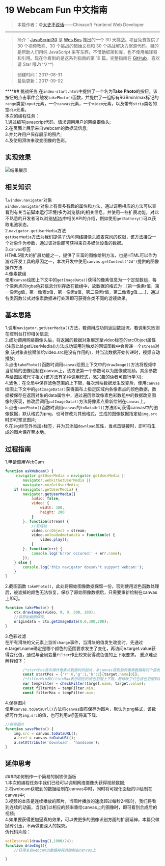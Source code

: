 # 19 Webcam Fun 中文指南

> 本篇作者：©[大史不说话](https://github.com/dashnowords)——Chinasoft Frontend Web Developer
****
> 简介：[JavaScript30](https://javascript30.com) 是 [Wes Bos](https://github.com/wesbos) 推出的一个 30 天挑战。项目免费提供了 30 个视频教程、30 个挑战的起始文档和 30 个挑战解决方案源代码。目的是帮助人们用纯 JavaScript 来写东西，不借助框架和库，也不使用编译器和引用。现在你看到的是这系列指南的第 19 篇。完整指南在 [GitHub](https://github.com/soyaine/JavaScript30)，喜欢请 Star 哦♪(^∇^*)

> 创建时间：2017-08-31    
最后更新：2017-09-02

****## 挑战任务
在`index-start.html`中提供了一个名为**Take Photo**的按钮，该按钮的点击事件会触发`takePhoto()`函数，并提供了一组标有RGBmin/max标记的`range`类型`input`元素，一个`canvas`元素，一个`video`元素，以及带有`strip`类名的空`div`元素。   
本次的编程任务：   
1.通过编写javascript代码，请求调用用户的网络摄像头;   
2.在页面上展示来自webcam的数据流信息;   
3.并允许用户保存展示的照片;   
4.及使用滑块来改变图像的色彩。   

## 实现效果
![结果展示](https://github.com/soyaine/JavaScript30/blob/master/19%20-%20Webcam%20Fun/effects.png)

## 相关知识
1.`window.navigator`对象   
`window.navigator`对象上有很多有趣的属性和方法，通过调用相应的方法可以查看到有关当前脚本运行环境(多为浏览器)的相关信息，并使用一些扩展功能。对此不熟悉的开发者可以浏览[MDN](https://developer.mozilla.org/zh-CN/docs/Web/API/Navigator)中相关API的介绍，例如使用`getBattery()`可以获取电池状态。   
2.`navigator.getUserMedia`方法   
`getUserMedia`方法为我们提供了访问网络摄像头或麦克风的权限，该方法接受一个对象作为参数，通过该对象即可获得来自多媒体设备的数据。   
3.`canvas`标签   
HTML5强大的扩展功能之一，提供了丰富的图像绘制方法，也是HTML可以作为游戏开发工具的原因之一，本次开发中使用`canvas.getContext('2d')`提供的图像操作方法.   
4.像素数组   
使用`canvas`绘图上下文中的`getImageData()`获得的像素信息为一个定型数组，每个像素点的rgba色彩信息分别存放在数组中，故数据的格式为：[第一像素r值，第一像素g值，第一像素b值，第一像素a值，第二像素r值，第二像素g值......]，通过各类函数公式对像素数据进行处理即可获得各类不同的滤镜效果。   

## 基本思路

1.调用`navigator.getUserMedia()`方法，若调用成功则返回数据流，若调用失败则在控制台打印相关信息;   
2.成功调用网络摄像头后，将返回的数据对象绑定至video标签的srcObject属性(注意此处getUserMedia()方法成功调用时触发的回调函数中会传递一个`stream`对象,该对象直接赋值给video.src是没有作用的)，并当流数据开始传递时，视频自动播放;   
3.点击`takePhoto()`函数时调用`canvas`绘图上下文中的`drawImage()`方法将视频中当前帧的图像绘制在canvas上，该方法第一个参数可以为图像或视频，其余参数与绘图区域尺寸相关(该方法有多种调用模式，感兴趣的读者可自行学习);   
4.滤色：在全局中保存滤色范围的上下限，每次滑块数据发生改变后，使用`canvas`绘图上下文中的`getImageData()`获得画布上指定区域内各像素点的颜色数据，数据被保存在返回对象的data属性中，通过遍历修改像素色彩数组中的数据改变图像的表现，修改后调用`putImageData()`方法将像素点重新绘制在`canvas`上。   
5.点击`savePhoto()`函数时调用`canvas`的`toDataUrl()`方法即可获得canvas中的图像数据，默认格式为png，也可修改为其他格式，生成的图像数据指定给`img.src`时即可预览图片;   
6.在`img`标签外添加`a`标签，并为其添加`download`属性，当点击链接时，即可将生成的图片保存至本地。   

## 过程指南
1.申请调用WebCam   
```js
function askWebcam() {
     navigator.getUserMedia = navigator.getUserMedia ||
        navigator.webkitGetUserMedia ||
        navigator.mozGetUserMedia;
    if (navigator.getUserMedia) {
        navigator.getUserMedia({
            audio: false,
            video: {
                width: 300,
                height: 200
            }
        }, function(stream) {
            //若成功
            video.srcObject = stream;
            video.onloadedmetadata = function(e) {
                video.play();
            }
        }, function(err) {
            console.log('Error occured:' + err.name);
        });
    } else {
        console.log('this navigator doesn\'t support webcam!');
    }
}
```   
2.截图函数 `takePhoto()`，此处将原始图像数据保留一份，否则使用滤色函数处理后，被滤掉的颜色无法恢复，保存了原始图像数据后，只需要重新绘制在canvas上即可。   
```js
function takePhoto() {
    ctx.drawImage(video, 0, 0, 300, 200);
    //将原始截图保存,
    origindata = ctx.getImageData(0,0,300,200);
}
```   
3.色彩过滤   
在所有滑块的父元素上监听`change`事件，当滑块的值发生改变时，先通过e.target.name确定是哪个颜色的范围要求发生了变化，再访问e.target.value获得变化值，通过与全局变量`filter`作比较来获得滤色值的上下限要求。
重点难点解释如下：   
```js
        /*startPos表示操作像素点数据时的起点，从canvas获取到的像素数据每四个值表示一个像素点例如滑块为红色，则只需要改变像素数组中第0,4,8......个元素的值。通过target.value的首字母即可判断滤色过程应该检查的颜色*/
        const startPos = {'r':0,'g':1,'b':2}[target.name[0]];
        /*filterMin和filterMax表示相应的滤色范围上下限，若修改了红色滤色范围则取红色范围值。若修改蓝色的滤色范围，则取蓝色。checkFilter()函数将改变后的值与滤色标准`filter`进行比较，将更改滤色标准后需要调整的颜色类别(r,g,b)对应的上下限返回给结果。*/
        var tempFilter = checkFilter(target.name, target.value);
        const filterMin = tempFilter.min;
        const filterMax = tempFilter.max;
```   
4.保存图片   
使用`canvas.toDataUrl()`方法将`canvas`画布保存为图片，默认为png格式，该数据可作为`img.src`的值，也可利用`a`标签将其下载.   
```js
//保存图片
function savePhoto() {
    img.src = canvas.toDataURL();
    a.href = canvas.toDataURL();
    a.setAttribute('download', 'handsome');
}
```   
## 延伸思考   
####如何制作一个简易的钢铁侠面板   
1.本次的编程任务中我们已经可以调用网络摄像头获得视频数据;   
2.将webcam获取到的数据绘制在canvas中时，同时将可视化面板的UI绘制在canvas中;   
3.视频的本质是连续播放的图片，当图片播放的速度超过每秒24张时，我们将看到连续的动画，当我们以相应的频率重绘canvas上的图像时，即可看到合成后的视频;   
4.如果要获得更加逼真的效果，可以做更多的图像识别方面的扩展延伸，本篇只做抛砖引玉，不再做更深入的探究。   
伪代码片段：   
```js
setInterval(drawImg(),1000/24);
function drawImg(){
    //获得来自webcam的数据并将其绘制在canvas上

}
```

